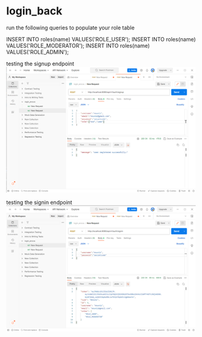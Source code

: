 # login_back
run the following queries to populate your role table

INSERT INTO roles(name) VALUES('ROLE_USER');
INSERT INTO roles(name) VALUES('ROLE_MODERATOR');
INSERT INTO roles(name) VALUES('ROLE_ADMIN');

testing the signup endpoint
![img.png](img.png)

testing the signin endpoint
![img_1.png](img_1.png)

